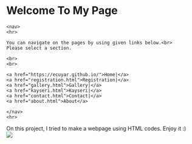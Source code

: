 <html>
<head>
	<title>Personal Page</title>
	<meta charset="utf-8">
	<h1>Welcome To My Page</h1>

</head>
<body>

	<nav>
	<hr>
	
	You can navigate on the pages by using given links below.<br>
	Please select a section.

	<br>
	<br>

	<a href="https://ecuyar.github.io/">Home|</a>
	<a href="registration.html">Registration|</a>
	<a href="gallery.html">Gallery|</a>
	<a href="kayseri.html">Kayseri|</a>
	<a href="contact.html">Contact|</a>
	<a href="about.html">About</a>
	
	</nav>
	<hr>

On this project, I tried to make a webpage using HTML codes. Enjoy it :)<br>
<img src="https://s-media-cache-ak0.pinimg.com/originals/ef/b7/22/efb722a1b4fbf928038ee3ec06b74935.jpg">


<br>
<br>


